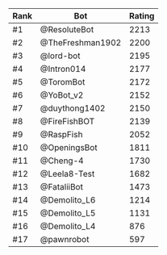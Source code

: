 Rank|Bot|Rating
---|---|---
#1|@ResoluteBot|2213
#2|@TheFreshman1902|2200
#3|@lord-bot|2195
#4|@Intron014|2177
#5|@ToromBot|2172
#6|@YoBot_v2|2152
#7|@duythong1402|2150
#8|@FireFishBOT|2139
#9|@RaspFish|2052
#10|@OpeningsBot|1811
#11|@Cheng-4|1730
#12|@Leela8-Test|1682
#13|@FataliiBot|1473
#14|@Demolito_L6|1214
#15|@Demolito_L5|1131
#16|@Demolito_L4|876
#17|@pawnrobot|597
